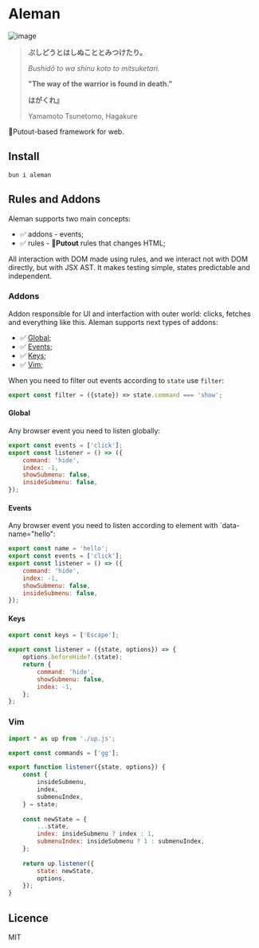 # Aleman

![image](https://github.com/user-attachments/assets/32b3499d-1490-43d3-bdd1-84d646432c82)

> **ぶしどうとはしぬこととみつけたり。**
>
> *Bushidō to wa shinu koto to mitsuketari.*
>
> **"The way of the warrior is found in death."**
>
> **はがくれ』**
>
> Yamamoto Tsunetomo, Hagakure

🐊Putout-based framework for web.

## Install

```
bun i aleman
```

## Rules and Addons

Aleman supports two main concepts:

- ✅ addons - events;
- ✅ rules - 🐊**Putout** rules that changes HTML;

All interaction with DOM made using rules, and we interact not with DOM directly, but with JSX AST.
It makes testing simple, states predictable and independent.

### Addons

Addon responsible for UI and interfaction with outer world: clicks, fetches and everything like this.
Aleman supports next types of addons:

- ✅ [Global](#globals);
- ✅ [Events](#events);
- ✅ [Keys](#keys);
- ✅ [Vim](#vim);

When you need to filter out events according to `state` use `filter`:

```js
export const filter = ({state}) => state.command === 'show';
```

#### Global

Any browser event you need to listen globally:

```js
export const events = ['click'];
export const listener = () => ({
    command: 'hide',
    index: -1,
    showSubmenu: false,
    insideSubmenu: false,
});
```

#### Events

Any browser event you need to listen according to element with `data-name="hello":

```js
export const name = 'hello';
export const events = ['click'];
export const listener = () => ({
    command: 'hide',
    index: -1,
    showSubmenu: false,
    insideSubmenu: false,
});
```

#### Keys

```js
export const keys = ['Escape'];

export const listener = ({state, options}) => {
    options.beforeHide?.(state);
    return {
        command: 'hide',
        showSubmenu: false,
        index: -1,
    };
};
```

### Vim

```js
import * as up from './up.js';

export const commands = ['gg'];

export function listener({state, options}) {
    const {
        insideSubmenu,
        index,
        submenuIndex,
    } = state;
    
    const newState = {
        ...state,
        index: insideSubmenu ? index : 1,
        submenuIndex: insideSubmenu ? 1 : submenuIndex,
    };
    
    return up.listener({
        state: newState,
        options,
    });
}
```

## Licence

MIT
